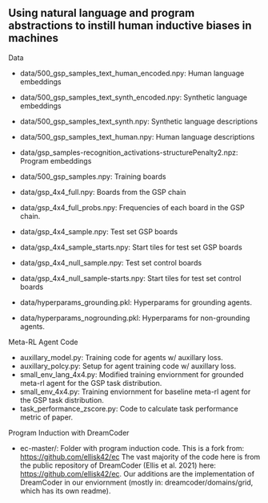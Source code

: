 ## Using natural language and program abstractions to instill human inductive biases in machines

Data

* data/500_gsp_samples_text_human_encoded.npy: Human language embeddings 

* data/500_gsp_samples_text_synth_encoded.npy: Synthetic language embeddings 

* data/500_gsp_samples_text_synth.npy: Synthetic language descriptions 

* data/500_gsp_samples_text_human.npy: Human language descriptions 

* data/gsp_samples-recognition_activations-structurePenalty2.npz: Program embeddings 

* data/500_gsp_samples.npy: Training boards 

* data/gsp_4x4_full.npy: Boards from the GSP chain 

* data/gsp_4x4_full_probs.npy: Frequencies of each board in the GSP chain. 

* data/gsp_4x4_sample.npy: Test set GSP boards 

* data/gsp_4x4_sample_starts.npy: Start tiles for test set GSP boards 

* data/gsp_4x4_null_sample.npy: Test set control boards 

* data/gsp_4x4_null_sample-starts.npy: Start tiles for test set control boards 

* data/hyperparams_grounding.pkl: Hyperparams for grounding agents.

* data/hyperparams_nogrounding.pkl: Hyperparams for non-grounding agents. 

Meta-RL Agent Code
* auxillary_model.py: Training code for agents w/ auxillary loss.
* auxillary_polcy.py: Setup for agent training code w/ auxillary loss.
* small_env_lang_4x4.py: Modified training enviornment for grounded meta-rl agent for the GSP task distribution. 
* small_env_4x4.py: Training enviornment for baseline meta-rl agent for the GSP task distribution. 
* task_performance_zscore.py: Code to calculate task performance metric of paper. 


Program Induction with DreamCoder 
* ec-master/: Folder with program induction code. This is a fork from: https://github.com/ellisk42/ec The vast majority of the code here is from the public repository of DreamCoder (Ellis et al. 2021) 
here: https://github.com/ellisk42/ec. Our additions are the implementation of DreamCoder in our enviornment (mostly in: dreamcoder/domains/grid, which has its own readme). 

